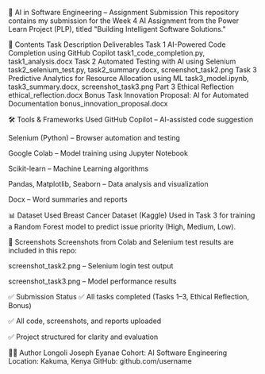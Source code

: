 🧠 AI in Software Engineering – Assignment Submission
This repository contains my submission for the Week 4 AI Assignment from the Power Learn Project (PLP), titled "Building Intelligent Software Solutions."

📁 Contents
Task	Description	Deliverables
Task 1	AI-Powered Code Completion using GitHub Copilot	task1_code_completion.py, task1_analysis.docx
Task 2	Automated Testing with AI using Selenium	task2_selenium_test.py, task2_summary.docx, screenshot_task2.png
Task 3	Predictive Analytics for Resource Allocation using ML	task3_model.ipynb, task3_summary.docx, screenshot_task3.png
Part 3	Ethical Reflection	ethical_reflection.docx
Bonus Task	Innovation Proposal: AI for Automated Documentation	bonus_innovation_proposal.docx

🛠️ Tools & Frameworks Used
GitHub Copilot – AI-assisted code suggestion

Selenium (Python) – Browser automation and testing

Google Colab – Model training using Jupyter Notebook

Scikit-learn – Machine Learning algorithms

Pandas, Matplotlib, Seaborn – Data analysis and visualization

Docx – Word summaries and reports

📊 Dataset Used
Breast Cancer Dataset (Kaggle)
Used in Task 3 for training a Random Forest model to predict issue priority (High, Medium, Low).

📎 Screenshots
Screenshots from Colab and Selenium test results are included in this repo:

screenshot_task2.png – Selenium login test output

screenshot_task3.png – Model performance results

✅ Submission Status
✅ All tasks completed (Tasks 1–3, Ethical Reflection, Bonus)

✅ All code, screenshots, and reports uploaded

✅ Project structured for clarity and evaluation

🙋‍♂️ Author
Longoli Joseph Eyanae
Cohort: AI Software Engineering
Location: Kakuma, Kenya
GitHub: github.com/username
